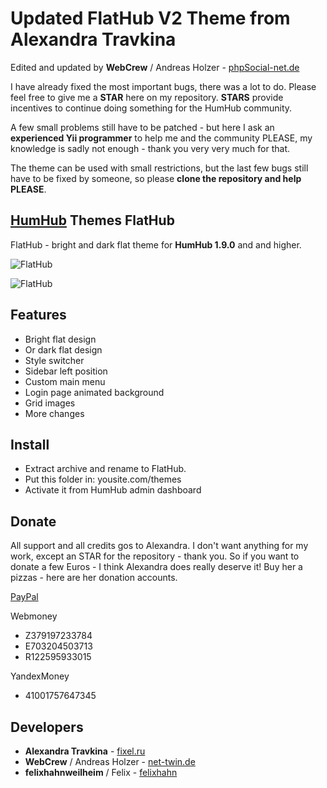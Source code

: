 # Updated FlatHub V2 Theme from Alexandra Travkina
Edited and updated by **WebCrew** / Andreas Holzer - [phpSocial-net.de](https://phpsocial-net.de)

I have already fixed the most important bugs, there was a lot to do. Please feel free to give me a **STAR** here on my repository. **STARS** provide incentives to continue doing something for the HumHub community. 

A few small problems still have to be patched - but here I ask an **experienced Yii programmer** to help me and the community PLEASE, my knowledge is sadly not enough - thank you very very much for that.

The theme can be used with small restrictions, but the last few bugs still have to be fixed by someone, so please **clone the repository and help PLEASE**.

## [HumHub](https://github.com/humhub/humhub) Themes FlatHub
FlatHub - bright and dark flat theme for **HumHub 1.9.0** and and higher.

![FlatHub](https://raw.githubusercontent.com/WebCrew/humhub_flathub_updated/master/screenshot/thumb_flathub.jpg)

![FlatHub](https://raw.githubusercontent.com/WebCrew/humhub_flathub_updated/master/screenshot/06_flathub.jpg)

## Features
- Bright flat design
- Or dark flat design
- Style switcher
- Sidebar left position
- Custom main menu
- Login page animated background
- Grid images
- More changes

## Install
- Extract archive and rename to FlatHub.
- Put this folder in: yousite.com/themes
- Activate it from HumHub admin dashboard

## Donate
All support and all credits gos to Alexandra. I don't want anything for my work, except an STAR for the repository - thank you.
So if you want to donate a few Euros - I think Alexandra does really deserve it!
Buy her a pizzas - here are her donation accounts.

[PayPal](https://paypal.me/forsashatravkina)

Webmoney
- Z379197233784
- E703204503713
- R122595933015

YandexMoney
- 41001757647345

## Developers
- **Alexandra Travkina** - [fixel.ru](https://fixel.ru)
- **WebCrew** / Andreas Holzer - [net-twin.de](https://net-twin.de)
- **felixhahnweilheim** / Felix - [felixhahn](https://github.com/felixhahnweilheim)

